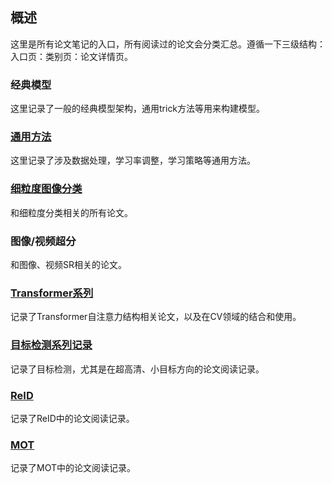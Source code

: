 ## 概述

这里是所有论文笔记的入口，所有阅读过的论文会分类汇总。遵循一下三级结构：入口页：类别页：论文详情页。

### 经典模型

这里记录了一般的经典模型架构，通用trick方法等用来构建模型。

### [通用方法](./hub/general.md)

这里记录了涉及数据处理，学习率调整，学习策略等通用方法。

### [细粒度图像分类](./hub/fgvc.md)

和细粒度分类相关的所有论文。

### 图像/视频超分

和图像、视频SR相关的论文。

### [Transformer系列](./hub/transformer.md)

记录了Transformer自注意力结构相关论文，以及在CV领域的结合和使用。

### [目标检测系列记录](./hub/objectdetection.md)

记录了目标检测，尤其是在超高清、小目标方向的论文阅读记录。

### [ReID](./hub/reid.md)

记录了ReID中的论文阅读记录。

### [MOT](./hub/mot.md)

记录了MOT中的论文阅读记录。
